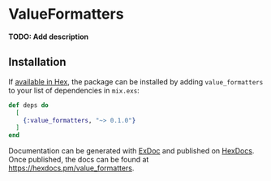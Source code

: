 # ValueFormatters

**TODO: Add description**

## Installation

If [available in Hex](https://hex.pm/docs/publish), the package can be installed
by adding `value_formatters` to your list of dependencies in `mix.exs`:

```elixir
def deps do
  [
    {:value_formatters, "~> 0.1.0"}
  ]
end
```

Documentation can be generated with [ExDoc](https://github.com/elixir-lang/ex_doc)
and published on [HexDocs](https://hexdocs.pm). Once published, the docs can
be found at <https://hexdocs.pm/value_formatters>.

